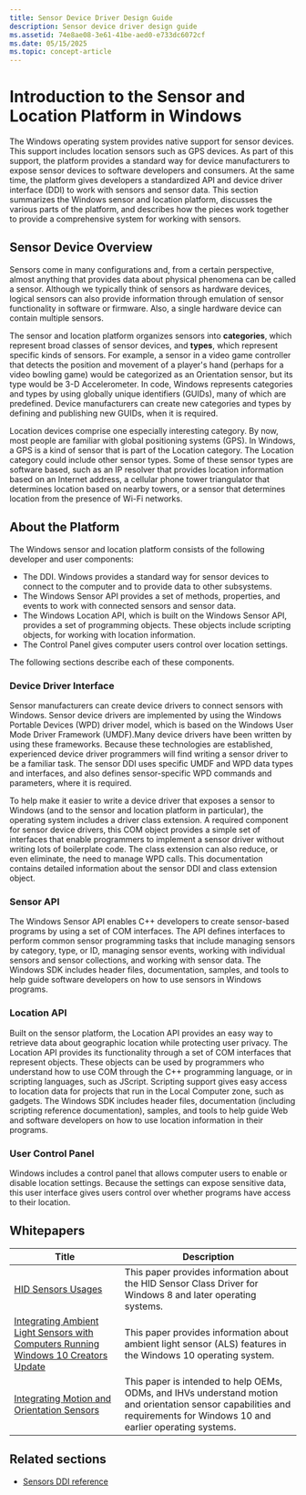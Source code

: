 ```yaml
---
title: Sensor Device Driver Design Guide
description: Sensor device driver design guide
ms.assetid: 74e8ae08-3e61-41be-aed0-e733dc6072cf
ms.date: 05/15/2025
ms.topic: concept-article
---
```


# Introduction to the Sensor and Location Platform in Windows

The Windows operating system provides native support for sensor devices. This support includes location sensors such as GPS devices. As part of this support, the platform provides a standard way for device manufacturers to expose sensor devices to software developers and consumers. At the same time, the platform gives developers a standardized API and device driver interface (DDI) to work with sensors and sensor data. This section summarizes the Windows sensor and location platform, discusses the various parts of the platform, and describes how the pieces work together to provide a comprehensive system for working with sensors.

## Sensor Device Overview

Sensors come in many configurations and, from a certain perspective, almost anything that provides data about physical phenomena can be called a sensor. Although we typically think of sensors as hardware devices, logical sensors can also provide information through emulation of sensor functionality in software or firmware. Also, a single hardware device can contain multiple sensors.

The sensor and location platform organizes sensors into **categories**, which represent broad classes of sensor devices, and **types**, which represent specific kinds of sensors. For example, a sensor in a video game controller that detects the position and movement of a player's hand (perhaps for a video bowling game) would be categorized as an Orientation sensor, but its type would be 3-D Accelerometer. In code, Windows represents categories and types by using globally unique identifiers (GUIDs), many of which are predefined. Device manufacturers can create new categories and types by defining and publishing new GUIDs, when it is required.

Location devices comprise one especially interesting category. By now, most people are familiar with global positioning systems (GPS). In Windows, a GPS is a kind of sensor that is part of the Location category. The Location category could include other sensor types. Some of these sensor types are software based, such as an IP resolver that provides location information based on an Internet address, a cellular phone tower triangulator that determines location based on nearby towers, or a sensor that determines location from the presence of Wi-Fi networks.

## About the Platform

The Windows sensor and location platform consists of the following developer and user components:

- The DDI. Windows provides a standard way for sensor devices to connect to the computer and to provide data to other subsystems.
- The Windows Sensor API provides a set of methods, properties, and events to work with connected sensors and sensor data.
- The Windows Location API, which is built on the Windows Sensor API, provides a set of programming objects. These objects include scripting objects, for working with location information.
- The Control Panel gives computer users control over location settings.

The following sections describe each of these components.

### Device Driver Interface

Sensor manufacturers can create device drivers to connect sensors with Windows. Sensor device drivers are implemented by using the Windows Portable Devices (WPD) driver model, which is based on the Windows User Mode Driver Framework (UMDF).Many device drivers have been written by using these frameworks. Because these technologies are established, experienced device driver programmers will find writing a sensor driver to be a familiar task. The sensor DDI uses specific UMDF and WPD data types and interfaces, and also defines sensor-specific WPD commands and parameters, where it is required.

To help make it easier to write a device driver that exposes a sensor to Windows (and to the sensor and location platform in particular), the operating system includes a driver class extension. A required component for sensor device drivers, this COM object provides a simple set of interfaces that enable programmers to implement a sensor driver without writing lots of boilerplate code. The class extension can also reduce, or even eliminate, the need to manage WPD calls. This documentation contains detailed information about the sensor DDI and class extension object.

### Sensor API

The Windows Sensor API enables C++ developers to create sensor-based programs by using a set of COM interfaces. The API defines interfaces to perform common sensor programming tasks that include managing sensors by category, type, or ID, managing sensor events, working with individual sensors and sensor collections, and working with sensor data. The Windows SDK includes header files, documentation, samples, and tools to help guide software developers on how to use sensors in Windows programs.

### Location API

Built on the sensor platform, the Location API provides an easy way to retrieve data about geographic location while protecting user privacy. The Location API provides its functionality through a set of COM interfaces that represent objects. These objects can be used by programmers who understand how to use COM through the C++ programming language, or in scripting languages, such as JScript. Scripting support gives easy access to location data for projects that run in the Local Computer zone, such as gadgets. The Windows SDK includes header files, documentation (including scripting reference documentation), samples, and tools to help guide Web and software developers on how to use location information in their programs.

### User Control Panel

Windows includes a control panel that allows computer users to enable or disable location settings. Because the settings can expose sensitive data, this user interface gives users control over whether programs have access to their location.

## Whitepapers

| Title | Description |
| -- | -- |
| [HID Sensors Usages](/windows-hardware/design/whitepapers/hid-sensors-usages) | This paper provides information about the HID Sensor Class Driver for Windows 8 and later operating systems. |
| [Integrating Ambient Light Sensors with Computers Running Windows 10 Creators Update](/windows-hardware/design/whitepapers/integrating-ambient-light-sensors-with-computers-running-windows-10-creators-update) | This paper provides information about ambient light sensor (ALS) features in the Windows 10 operating system.  |
| [Integrating Motion and Orientation Sensors](/windows-hardware/design/whitepapers/integrating-motion-and-orientation-sensors) | This paper is intended to help OEMs, ODMs, and IHVs understand motion and orientation sensor capabilities and requirements for Windows 10 and earlier operating systems. |

## Related sections

- [Sensors DDI reference](/windows-hardware/drivers/ddi/_sensors/)
